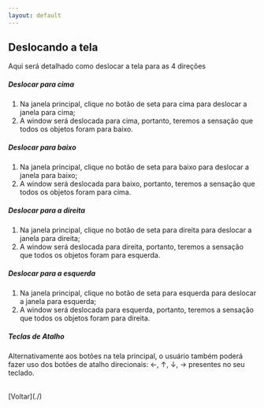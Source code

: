 ```yaml
---
layout: default
---
```


## Deslocando a tela

Aqui será detalhado como deslocar a tela para as 4 direções


##### Deslocar para cima
1. Na janela principal, clique no botão de seta para cima para deslocar a janela para cima;
2. A window será deslocada para cima, portanto, teremos a sensação que todos os objetos foram para baixo.

##### Deslocar para baixo
1. Na janela principal, clique no botão de seta para baixo para deslocar a janela para baixo;
2. A window será deslocada para baixo, portanto, teremos a sensação que todos os objetos foram para cima.


##### Deslocar para a direita
1. Na janela principal, clique no botão de seta para direita para deslocar a janela para direita;
2. A window será deslocada para direita, portanto, teremos a sensação que todos os objetos foram para esquerda.

##### Deslocar para a esquerda
1. Na janela principal, clique no botão de seta para esquerda para deslocar a janela para esquerda;
2. A window será deslocada para esquerda, portanto, teremos a sensação que todos os objetos foram para direita.

##### Teclas de Atalho
Alternativamente aos botões na tela principal, o usuário também poderá fazer uso dos botões de atalho direcionais: ←, ↑, ↓, → presentes no seu teclado.



<br>
[Voltar](./)
